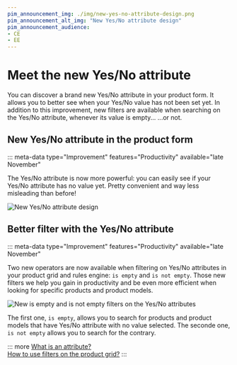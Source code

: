 ```yaml
---
pim_announcement_img: ./img/new-yes-no-attribute-design.png
pim_announcement_alt_img: "New Yes/No attribute design"
pim_announcement_audience:
- CE
- EE
---
```


# Meet the new Yes/No attribute

You can discover a brand new Yes/No attribute in your product form. It allows you to better see when your Yes/No value has not been set yet. In addition to this improvement, new filters are available when searching on the Yes/No attribute, whenever its value is empty... ...or not.

## New Yes/No attribute in the product form
::: meta-data type="Improvement" features="Productivity" available="late November"

The Yes/No attribute is now more powerful: you can easily see if your Yes/No attribute has no value yet. Pretty convenient and way less misleading than before!

![New Yes/No attribute design](../img/new-yes-no-attribute-design.png)

## Better filter with the Yes/No attribute
::: meta-data type="Improvement" features="Productivity" available="late November"

Two new operators are now available when filtering on Yes/No attributes in your product grid and rules engine: `is empty` and `is not empty`. Those new filters we help you gain in productivity and be even more efficient when looking for specific products and product models.

![New is empty and is not empty filters on the Yes/No attributes](../img/is-empty-is-not-empty-filters.png)

The first one, `is empty`, allows you to search for products and product models that have Yes/No attribute with no value selected. The seconde one, `is not empty` allows you to search for the contrary.

::: more
[What is an attribute?](../articles/what-is-an-attribute.html)  
[How to use filters on the product grid?](../articles/products-grid.html#use-filters)
:::
